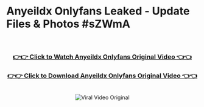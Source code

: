# Anyeildx Onlyfans Leaked - Update Files & Photos #sZWmA


<br>
<div align="center">
<h3><a href="https://links2leaks.com/anyeildx" rel="nofollow">👉👉 Click to Watch Anyeildx Onlyfans Original Video 👈👈</a></h3>
<h3><a href="https://links2leaks.com/anyeildx" rel="nofollow">👉👉 Click to Download Anyeildx Onlyfans Original Video 👈👈</a></h3>
<br>
<a href="https://links2leaks.com/anyeildx" rel="nofollow"><img src="https://i.ibb.co/Gkj2r4b/banner.png" alt="Viral Video Original" style="max-width: 100%; display: inline-block;" data-target="animated-image.originalImage"></a>
</div>